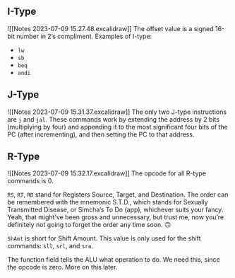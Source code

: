 ## I-Type

![[Notes 2023-07-09 15.27.48.excalidraw]]
The offset value is a signed 16-bit number in 2’s compliment.
Examples of I-type:
- `lw`
- `sb`
- `beq`
- `andi`

## J-Type

![[Notes 2023-07-09 15.31.37.excalidraw]]
The only two J-type instructions are `j` and `jal`.
These commands work by extending the address by 2 bits (multiplying by four) and appending it to the most significant four bits of the PC (after incrementing), and then setting the PC to that address.

## R-Type

![[Notes 2023-07-09 15.32.17.excalidraw]]
The opcode for all R-type commands is 0.

`RS`, `RT`, `RD` stand for Registers Source, Target, and Destination. The order can be remembered with the mnemonic S.T.D., which stands for Sexually Transmitted Disease, or Simcha’s To Do (app), whichever suits your fancy. Yeah, that might’ve been gross and unnecessary, but trust me, now you’re definitely not going to forget the order any time soon. 🙃

`ShAmt` is short for Shift Amount. This value is only used for the shift commands: `sll`, `srl`, and `sra`.

The function field tells the ALU what operation to do. We need this, since the opcode is zero. More on this later.